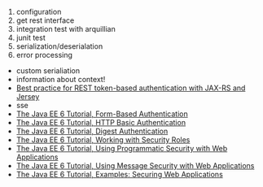 1. configuration
2. get rest interface
3. integration test with arquillian
4. junit test
5. serialization/deserialation
6. error processing
- custom serialiation
- information about context!
- [Best practice for REST token-based authentication with JAX-RS and Jersey](https://stackoverflow.com/questions/26777083/best-practice-for-rest-token-based-authentication-with-jax-rs-and-jersey)
- sse
- [The Java EE 6 Tutorial, Form-Based Authentication](https://docs.oracle.com/cd/E19226-01/820-7627/bncbq/index.html)
- [The Java EE 6 Tutorial, HTTP Basic Authentication](https://docs.oracle.com/cd/E19226-01/820-7627/bncbo/index.html)
- [The Java EE 6 Tutorial, Digest Authentication](https://docs.oracle.com/cd/E19226-01/820-7627/bncbw/index.html)
- [The Java EE 6 Tutorial, Working with Security Roles](https://docs.oracle.com/cd/E19226-01/820-7627/bncav/index.html)
- [The Java EE 6 Tutorial, Using Programmatic Security with Web Applications](https://docs.oracle.com/cd/E19226-01/820-7627/gjiie/index.html)
- [The Java EE 6 Tutorial, Using Message Security with Web Applications](https://docs.oracle.com/cd/E19226-01/820-7627/gjiou/index.html)
- [The Java EE 6 Tutorial, Examples: Securing Web Applications](https://docs.oracle.com/cd/E19226-01/820-7627/bncbx/index.html)